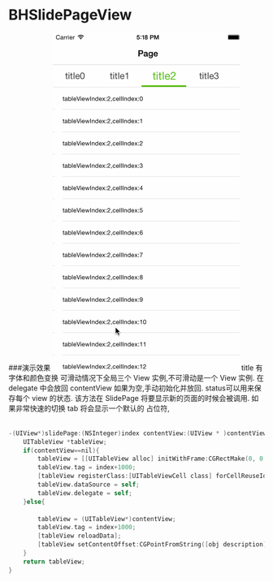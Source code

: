 # BHSlidePageView
###演示效果
![Alt text](Untitled.gif)
title 有字体和颜色变换
可滑动情况下全局三个 View 实例,不可滑动是一个 View 实例.
在 delegate 中会放回 contentView 如果为空,手动初始化并放回. status可以用来保存每个 view 的状态.
该方法在 SlidePage 将要显示新的页面的时候会被调用.
如果非常快速的切换 tab 将会显示一个默认的  占位符,
```objective-c

-(UIView*)slidePage:(NSInteger)index contentView:(UIView * )contentView status:(NSObject*)obj{
    UITableView *tableView;
    if(contentView==nil){
        tableView = [[UITableView alloc] initWithFrame:CGRectMake(0, 0, [UIScreen mainScreen].bounds.size.width, [UIScreen mainScreen].bounds.size.height)];
        tableView.tag = index+1000;
        [tableView registerClass:[UITableViewCell class] forCellReuseIdentifier:@"aaa"];
        tableView.dataSource = self;
        tableView.delegate = self;
    }else{
        
        tableView = (UITableView*)contentView;
        tableView.tag = index+1000;
        [tableView reloadData];
        [tableView setContentOffset:CGPointFromString([obj description])];
    }
    return tableView;
}

```
